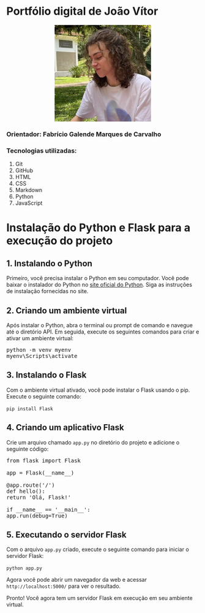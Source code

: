 <!DOCTYPE html>
<html lang="en">
<head>
    <meta charset="UTF-8">
    <meta name="viewport" content="width=device-width, initial-scale=1.0">
    <h1>Portfólio digital de João Vítor</h1>
</head>
<body>

<img src="mgt/fotogit.jpg" alt="fotogit" style="display:block; margin:auto; width:50%;"/>

<h3> Orientador: Fabrício Galende Marques de Carvalho </h3>

<h3>Tecnologias utilizadas:</h3>
<ol>
	<li>Git</li>
	<li>GitHub</li>
	<li>HTML</li>
	<li>CSS</li>
	<li>Markdown</li>
	<li>Python</li>
	<li>JavaScript</li>
</ol>

<h1>Instalação do Python e Flask para a execução do projeto</h1>

<h2>1. Instalando o Python</h2>
<p>Primeiro, você precisa instalar o Python em seu computador. Você pode baixar o instalador do Python no <a href="https://www.python.org/downloads/">site oficial do Python</a>. Siga as instruções de instalação fornecidas no site.</p>

<h2>2. Criando um ambiente virtual</h2>
<p>Após instalar o Python, abra o terminal ou prompt de comando e navegue até o diretório API. Em seguida, execute os seguintes comandos para criar e ativar um ambiente virtual:</p>

<pre>python -m venv myenv
myenv\Scripts\activate</pre>

<h2>3. Instalando o Flask</h2>
<p>Com o ambiente virtual ativado, você pode instalar o Flask usando o pip. Execute o seguinte comando:</p>
<code>pip install Flask</code>

<h2>4. Criando um aplicativo Flask</h2>
<p>Crie um arquivo chamado <code>app.py</code> no diretório do projeto e adicione o seguinte código:</p>

<pre>from flask import Flask

app = Flask(__name__)

@app.route('/')
def hello():
return 'Olá, Flask!'

if __name__ == '__main__':
app.run(debug=True)
</pre>


<h2>5. Executando o servidor Flask</h2>
<p>Com o arquivo <code>app.py</code> criado, execute o seguinte comando para iniciar o servidor Flask:</p>

<code>python app.py</code>

<p>Agora você pode abrir um navegador da web e acessar <code>http://localhost:5000/</code> para ver o resultado.</p>

<p>Pronto! Você agora tem um servidor Flask em execução em seu ambiente virtual.</p>

</body>
</html>